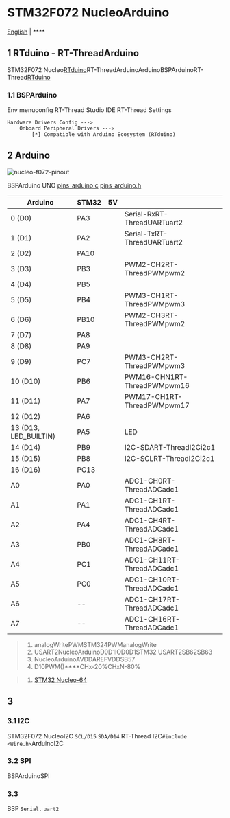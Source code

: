 # STM32F072 NucleoArduino

[English](README.md) | ****

## 1 RTduino - RT-ThreadArduino

STM32F072 Nucleo[RTduino](https://github.com/RTduino/RTduino)RT-ThreadArduinoArduinoBSPArduinoRT-Thread[RTduino](https://github.com/RTduino/RTduino)

### 1.1 BSPArduino

Env  menuconfig  RT-Thread Studio IDE  RT-Thread Settings

```Kconfig
Hardware Drivers Config --->
    Onboard Peripheral Drivers --->
        [*] Compatible with Arduino Ecosystem (RTduino)
```

## 2 Arduino

![nucleo-f072-pinout](nucleo-f072-pinout.png)

BSPArduino UNO [pins_arduino.c](pins_arduino.c)  [pins_arduino.h](pins_arduino.h)

| Arduino           | STM32 | 5V |                                             |
| --------------------- | --------- | ---- | --------------------------------------------- |
| 0 (D0)                | PA3       |     | Serial-RxRT-ThreadUARTuart2        |
| 1 (D1)                | PA2       |     | Serial-TxRT-ThreadUARTuart2        |
| 2 (D2)                | PA10      |     |                                               |
| 3 (D3)                | PB3       |     | PWM2-CH2RT-ThreadPWMpwm2           |
| 4 (D4)                | PB5       |     |                                               |
| 5 (D5)                | PB4       |     | PWM3-CH1RT-ThreadPWMpwm3           |
| 6 (D6)                | PB10      |     | PWM2-CH3RT-ThreadPWMpwm2           |
| 7 (D7)                | PA8       |     |                                               |
| 8 (D8)                | PA9       |     |                                               |
| 9 (D9)                | PC7       |     | PWM3-CH2RT-ThreadPWMpwm3           |
| 10 (D10)              | PB6       |     | PWM16-CHN1RT-ThreadPWMpwm16        |
| 11 (D11)              | PA7       |     | PWM17-CH1RT-ThreadPWMpwm17         |
| 12 (D12)              | PA6       |     |                                               |
| 13 (D13, LED_BUILTIN) | PA5       |     | LED                                       |
| 14 (D14)              | PB9       |     | I2C-SDART-ThreadI2Ci2c1            |
| 15 (D15)              | PB8       |     | I2C-SCLRT-ThreadI2Ci2c1            |
| 16 (D16)              | PC13      |     |                                     |
| A0                    | PA0       |     | ADC1-CH0RT-ThreadADCadc1           |
| A1                    | PA1       |     | ADC1-CH1RT-ThreadADCadc1           |
| A2                    | PA4       |     | ADC1-CH4RT-ThreadADCadc1           |
| A3                    | PB0       |     | ADC1-CH8RT-ThreadADCadc1           |
| A4                    | PC1       |     | ADC1-CH11RT-ThreadADCadc1          |
| A5                    | PC0       |     | ADC1-CH10RT-ThreadADCadc1          |
| A6                    | --        |      |  ADC1-CH17RT-ThreadADCadc1 |
| A7                    | --        |      |  ADC1-CH16RT-ThreadADCadc1   |

> 
> 
> 1. analogWritePWMSTM324PWManalogWrite
> 2. USART2NucleoArduinoD0D1IOD0D1STM32 USART2SB62SB63
> 3. NucleoArduinoAVDDAREFVDDSB57
> 4. D10PWM()****CHx-20%CHxN-80%

> 
> 
> 1. [STM32 Nucleo-64](https://www.st.com/resource/en/user_manual/um1724-stm32-nucleo64-boards-mb1136-stmicroelectronics.pdf)

## 3 

### 3.1 I2C

STM32F072 NucleoI2C `SCL/D15`  `SDA/D14` RT-Thread I2C`#include <Wire.h>`ArduinoI2C

### 3.2 SPI

BSPArduinoSPI

### 3.3 

BSP `Serial.`  `uart2` [](https://github.com/RTduino/RTduino/blob/master/examples/Basic/helloworld.cpp)
